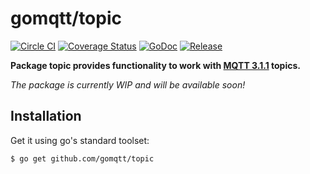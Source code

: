 # gomqtt/topic

[![Circle CI](https://img.shields.io/circleci/project/gomqtt/topic.svg)](https://circleci.com/gh/gomqtt/topic)
[![Coverage Status](https://coveralls.io/repos/gomqtt/topic/badge.svg?branch=master&service=github)](https://coveralls.io/github/gomqtt/topic?branch=master)
[![GoDoc](https://godoc.org/github.com/gomqtt/topic?status.svg)](http://godoc.org/github.com/gomqtt/topic)
[![Release](https://img.shields.io/github/release/gomqtt/topic.svg)](https://github.com/gomqtt/topic/releases)

**Package topic provides functionality to work with [MQTT 3.1.1](http://docs.oasis-open.org/mqtt/mqtt/v3.1.1/) topics.**

_The package is currently WIP and will be available soon!_

## Installation

Get it using go's standard toolset:

```bash
$ go get github.com/gomqtt/topic
```
